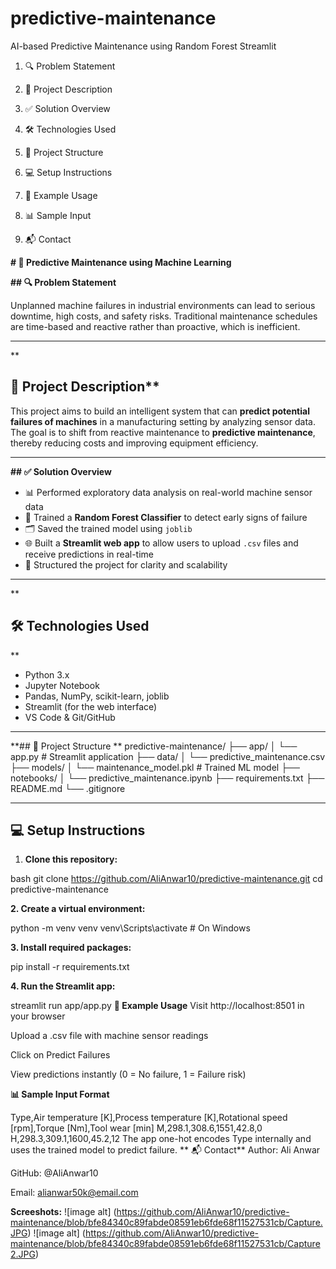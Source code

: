 # predictive-maintenance
AI-based Predictive Maintenance using Random Forest  Streamlit
1. 🔍 Problem Statement

2. 📌 Project Description

3. ✅ Solution Overview

4. 🛠️ Technologies Used

5. 📂 Project Structure

6. 💻 Setup Instructions

7. 🧪 Example Usage

8. 📊 Sample Input

9. 📬 Contact

**# 🔧 Predictive Maintenance using Machine Learning**

**## 🔍 Problem Statement**

Unplanned machine failures in industrial environments can lead to serious downtime, high costs, and safety risks. Traditional maintenance schedules are time-based and reactive rather than proactive, which is inefficient.

---
**
## 📌 Project Description**

This project aims to build an intelligent system that can **predict potential failures of machines** in a manufacturing setting by analyzing sensor data. The goal is to shift from reactive maintenance to **predictive maintenance**, thereby reducing costs and improving equipment efficiency.

---

**## ✅ Solution Overview**

- 📊 Performed exploratory data analysis on real-world machine sensor data  
- 🧠 Trained a **Random Forest Classifier** to detect early signs of failure  
- 🗂️ Saved the trained model using `joblib`  
- 🌐 Built a **Streamlit web app** to allow users to upload `.csv` files and receive predictions in real-time  
- 📁 Structured the project for clarity and scalability

---
**
## 🛠️ Technologies Used
**
- Python 3.x
- Jupyter Notebook
- Pandas, NumPy, scikit-learn, joblib
- Streamlit (for the web interface)
- VS Code & Git/GitHub

---

**## 📂 Project Structure
**
predictive-maintenance/
├── app/
│ └── app.py # Streamlit application
├── data/
│ └── predictive_maintenance.csv
├── models/
│ └── maintenance_model.pkl # Trained ML model
├── notebooks/
│ └── predictive_maintenance.ipynb
├── requirements.txt
├── README.md
└── .gitignore


---

## 💻 Setup Instructions

1. **Clone this repository:**

bash
git clone https://github.com/AliAnwar10/predictive-maintenance.git
cd predictive-maintenance

**2. Create a virtual environment:**

python -m venv venv
venv\Scripts\activate  # On Windows

**3. Install required packages:**

pip install -r requirements.txt

**4. Run the Streamlit app:**

streamlit run app/app.py
**🧪 Example Usage**
Visit http://localhost:8501 in your browser

Upload a .csv file with machine sensor readings

Click on Predict Failures

View predictions instantly (0 = No failure, 1 = Failure risk)

**📊 Sample Input Format**


Type,Air temperature [K],Process temperature [K],Rotational speed [rpm],Torque [Nm],Tool wear [min]
M,298.1,308.6,1551,42.8,0
H,298.3,309.1,1600,45.2,12
The app one-hot encodes Type internally and uses the trained model to predict failure.
**
📬 Contact**
Author: Ali Anwar

GitHub: @AliAnwar10

Email: alianwar50k@email.com

**Screeshots:**
![image alt] (https://github.com/AliAnwar10/predictive-maintenance/blob/bfe84340c89fabde08591eb6fde68f11527531cb/Capture.JPG)
![image alt] (https://github.com/AliAnwar10/predictive-maintenance/blob/bfe84340c89fabde08591eb6fde68f11527531cb/Capture2.JPG)
